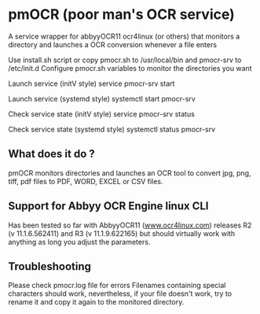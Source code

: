 # pmOCR (poor man's OCR service)

A service wrapper for abbyyOCR11 ocr4linux (or others) that monitors a directory and launches a OCR conversion whenever a file enters

Use install.sh script or copy pmocr.sh to /usr/local/bin and pmocr-srv to /etc/init.d
Configure pmocr.sh variables to monitor the directories you want

Launch service (initV style)
service pmocr-srv start

Launch service (systemd style)
systemctl start pmocr-srv

Check service state (initV style)
service pmocr-srv status

Check service state (systemd style)
systemctl status pmocr-srv

## What does it do ?

pmOCR monitors directories and launches an OCR tool to convert jpg, png, tiff, pdf files to PDF, WORD, EXCEL or CSV files.

## Support for Abbyy OCR Engine linux CLI

Has been tested so far with AbbyyOCR11 (www.ocr4linux.com) releases R2 (v 11.1.6.562411) and R3 (v 11.1.9.622165) but should virtually work with anything as long you adjust the parameters.

## Troubleshooting

Please check pmocr.log file for errors
Filenames containing special characters should work, nevertheless, if your file doesn't work, try to rename it and copy it again to the monitored directory.
